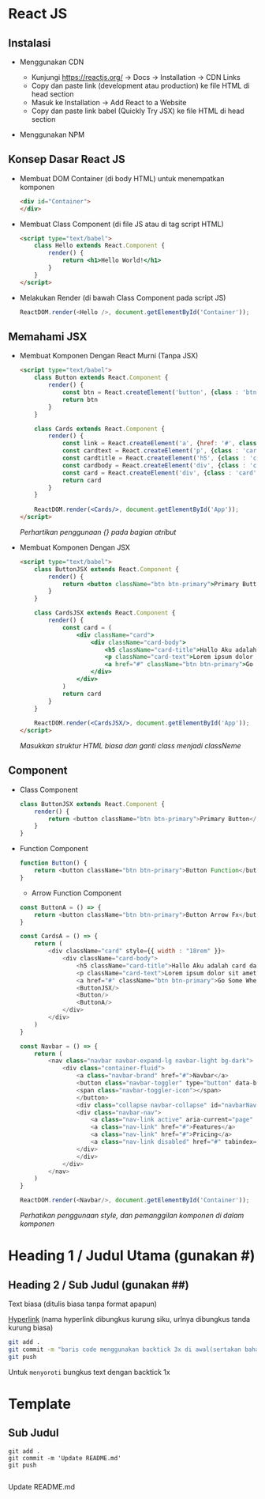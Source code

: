 # React JS

## Instalasi
* Menggunakan CDN
    * Kunjungi https://reactjs.org/ -> Docs -> Installation -> CDN Links
    * Copy dan paste link (development atau production) ke file HTML di head section 
    * Masuk ke Installation -> Add React to a Website
    * Copy dan paste link babel (Quickly Try JSX) ke file HTML di head section

* Menggunakan NPM

## Konsep Dasar React JS 
* Membuat DOM Container (di body HTML) untuk menempatkan komponen
    ```html
    <div id="Container">
    </div>
    ```

* Membuat Class Component (di file JS atau di tag script HTML)
    ```html
    <script type="text/babel">
        class Hello extends React.Component {
            render() {
                return <h1>Hello World!</h1>
            }
        }
    </script>
    ```

* Melakukan Render (di bawah Class Component pada script JS)
    ```js
    ReactDOM.render(<Hello />, document.getElementById('Container'));    </script>
    ```

## Memahami JSX
* Membuat Komponen Dengan React Murni (Tanpa JSX)
    ```html
    <script type="text/babel">
        class Button extends React.Component {
            render() {
                const btn = React.createElement('button', {class : 'btn btn-primary'}, 'Primary Button')
                return btn
            }
        }

        class Cards extends React.Component {
            render() {
                const link = React.createElement('a', {href: '#', class : 'btn btn-primary'}, 'Go Some Where')
                const cardtext = React.createElement('p', {class : 'card-text'}, 'Lorem ipsum dolor sit amet consectetur adipisicing elit.')
                const cardtitle = React.createElement('h5', {class : 'card-title'}, 'Hallo Aku adalah card dari React')
                const cardbody = React.createElement('div', {class : 'card-body'}, cardtitle, cardtext, link)
                const card = React.createElement('div', {class : 'card'}, cardbody)
                return card
            }
        }
        
        ReactDOM.render(<Cards/>, document.getElementById('App'));
    </script>
    ```
    _Perhartikan penggunaan {} pada bagian atribut_

* Membuat Komponen Dengan JSX
    ```html
    <script type="text/babel">
        class ButtonJSX extends React.Component {
            render() {
                return <button className="btn btn-primary">Primary Button</button>
            }
        }

        class CardsJSX extends React.Component {
            render() {
                const card = (
                    <div className="card">
                        <div className="card-body">
                            <h5 className="card-title">Hallo Aku adalah card dari JSX</h5>
                            <p className="card-text">Lorem ipsum dolor sit amet consectetur adipisicing elit.</p>
                            <a href="#" className="btn btn-primary">Go Some Where</a>
                        </div>
                    </div>
                )
                return card
            }
        }
        
        ReactDOM.render(<CardsJSX/>, document.getElementById('App'));
    </script>
    ```
    _Masukkan struktur HTML biasa dan ganti class menjadi classNeme_

## Component
* Class Component
    ```js
    class ButtonJSX extends React.Component {
        render() {
            return <button className="btn btn-primary">Primary Button</button>
        }
    }
    ```

* Function Component
    ```js
    function Button() {
        return <button className="btn btn-primary">Button Function</button>
    }
    ```

    * Arrow Function Component
    ```js
    const ButtonA = () => {
        return <button className="btn btn-primary">Button Arrow Fx</button>
    }

    const CardsA = () => {
        return (
            <div className="card" style={{ width : "18rem" }}>
                <div className="card-body">
                    <h5 className="card-title">Hallo Aku adalah card dari Arrow Fx</h5>
                    <p className="card-text">Lorem ipsum dolor sit amet consectetur adipisicing elit.</p>
                    <a href="#" className="btn btn-primary">Go Some Where</a>
                    <ButtonJSX/>
                    <Button/>
                    <ButtonA/>
                </div>
            </div>
        )
    }

    const Navbar = () => {
        return (
            <nav class="navbar navbar-expand-lg navbar-light bg-dark">
                <div class="container-fluid">
                    <a class="navbar-brand" href="#">Navbar</a>
                    <button class="navbar-toggler" type="button" data-bs-toggle="collapse" data-bs-target="#navbarNavAltMarkup" aria-controls="navbarNavAltMarkup" aria-expanded="false" aria-label="Toggle navigation">
                    <span class="navbar-toggler-icon"></span>
                    </button>
                    <div class="collapse navbar-collapse" id="navbarNavAltMarkup">
                    <div class="navbar-nav">
                        <a class="nav-link active" aria-current="page" href="#">Home</a>
                        <a class="nav-link" href="#">Features</a>
                        <a class="nav-link" href="#">Pricing</a>
                        <a class="nav-link disabled" href="#" tabindex="-1" aria-disabled="true">Disabled</a>
                    </div>
                    </div>
                </div>
            </nav>
        )
    }
    
    ReactDOM.render(<Navbar/>, document.getElementById('Container'));
    ```
    _Perhatikan penggunaan style, dan pemanggilan komponen di dalam komponen_



##
##

# Heading 1 / Judul Utama (gunakan #)

## Heading 2 / Sub Judul (gunakan ##)

Text biasa (ditulis biasa tanpa format apapun)

[Hyperlink](https://www.google.com) (nama hyperlink dibungkus kurung siku, urlnya dibungkus tanda kurung biasa)

```bash
git add .
git commit -m "baris code menggunakan backtick 3x di awal(sertakan bahasanya) dan akhir code"
git push
```

Untuk `menyoroti` bungkus text dengan backtick 1x

# Template

## Sub Judul 
```<bahasa>
git add .
git commit -m 'Update README.md'
git push

```

```kotlin

```

Update README.md